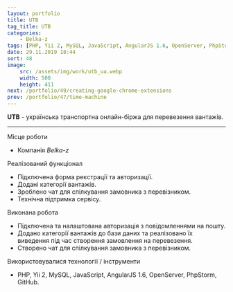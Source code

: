 ```yaml
---
layout: portfolio
title: UTB
tag_title: UTB
categories:
    - Belka-z
tags: [PHP, Yii 2, MySQL, JavaScript, AngularJS 1.6, OpenServer, PhpStorm, GitHub]
date: 29.11.2019 18:44
sort: 48
image: 
    src: /assets/img/work/utb_ua.webp 
    width: 500
    height: 411
next: /portfolio/49/creating-google-chrome-extensions
prev: /portfolio/47/time-machine
---
```


**UTB** - українська транспортна онлайн-біржа для перевезення вантажів.

---

Місце роботи

* Компанія _Belka-z_

Реалізований функціонал

* Підключена форма реєстрації та авторизації.
* Додані категорії вантажів.
* Зроблено чат для спілкування замовника з перевізником.
* Технічна підтримка сервісу.

Виконана робота

* Підключена та налаштована авторизація з повідомленнями на пошту.
* Додано категорії вантажів до бази даних та реалізовано їх виведення під час створення замовлення на перевезення.
* Створено чат для спілкування замовника з перевізником.

Використовувалися технології / інструменти

* PHP, Yii 2, MySQL, JavaScript, AngularJS 1.6, OpenServer, PhpStorm, GitHub.
